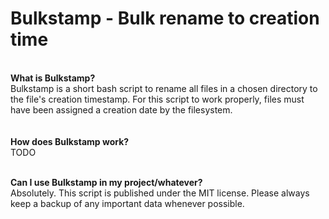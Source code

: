 # Bulkstamp - Bulk rename to creation time
\
**What is Bulkstamp?**\
Bulkstamp is a short bash script to rename all files in a chosen directory to the file's creation timestamp. For this script to work properly, files must have been assigned a creation date by the filesystem.\
\
\
**How does Bulkstamp work?**\
TODO
<!-- -->
\
**Can I use Bulkstamp in my project/whatever?**\
Absolutely. This script is published under the MIT license. Please always keep a backup of any important data whenever possible.
